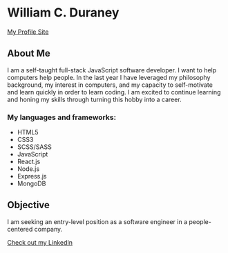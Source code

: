 # William C. Duraney 

[My Profile Site](https://robobunny.surge.sh)

## About Me 

I am a self-taught full-stack JavaScript software developer.  I want to help computers help people.  In the last year  I have leveraged my philosophy background, my interest in computers, and my capacity to self-motivate and  learn quickly in order to learn coding.  I am excited to continue learning and honing my skills through turning this hobby into a career.  

### My languages and frameworks: 

- HTML5
- CSS3
- SCSS/SASS
- JavaScript
- React.js
- Node.js
- Express.js
- MongoDB

## Objective

I am seeking an entry-level position as a software engineer in a people-centered company.

[Check out my LinkedIn](https://www.linkedin.com/in/william-duraney)

